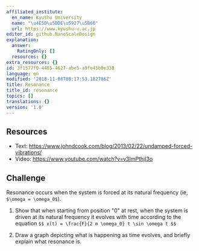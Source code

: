 ```yaml
---
affiliated_institute:
  en_name: Kyushu University
  name: "\u4E5D\u5DDE\u5927\u5B66"
  url: https://www.kyushu-u.ac.jp
editor_id: github.NanoScaleDesign
explanation:
  answer:
    RatingOnly: []
  resources: {}
extra_resources: {}
id: 3f1577f0-4485-4627-abe5-a9fe45b0e338
language: en
modified: '2018-11-08T08:17:53.182786Z'
title: Resonance
title_id: resonance
topics: []
translations: {}
version: '1.0'
---
```


## Resources

- Text: https://www.johndcook.com/blog/2013/02/22/undamped-forced-vibrations/
- Video: https://www.youtube.com/watch?v=v3ImPthjI3o

## Challenge
Resonance occurs when the system is forced at its natural frequency (ie, `$\omega = \omega_0$`).

1. Show that when starting from position "0" at rest, when the system is driven at its natural frequency it evolves with time according to the equation
`$$
    x(t) = \frac{F}{2 m \omega_0} t \sin \omega t
$$`

2. Draw a graph depicting what is happening as time evolves, and briefly explain what resonance is.
